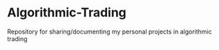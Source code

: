 # Algorithmic-Trading
Repository for sharing/documenting my personal projects in algorithmic trading

